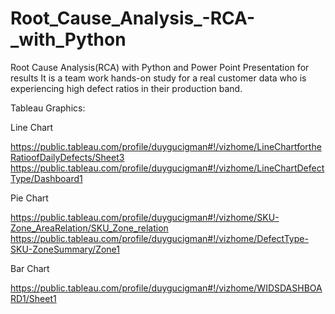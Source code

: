 # Root_Cause_Analysis_-RCA-_with_Python
Root Cause Analysis(RCA) with Python and Power Point Presentation for results
It is a team work hands-on study for a real customer data who is experiencing high defect ratios in their production band.


Tableau Graphics:


Line Chart

https://public.tableau.com/profile/duygucigman#!/vizhome/LineChartfortheRatioofDailyDefects/Sheet3
https://public.tableau.com/profile/duygucigman#!/vizhome/LineChartDefectType/Dashboard1

Pie Chart

https://public.tableau.com/profile/duygucigman#!/vizhome/SKU-Zone_AreaRelation/SKU_Zone_relation
https://public.tableau.com/profile/duygucigman#!/vizhome/DefectType-SKU-ZoneSummary/Zone1

Bar Chart

https://public.tableau.com/profile/duygucigman#!/vizhome/WIDSDASHBOARD1/Sheet1


